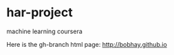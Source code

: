 har-project
===========
machine learning coursera

Here is the gh-branch html page:
http://bobhay.github.io
